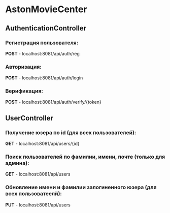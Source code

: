 # AstonMovieCenter

 
 ## AuthenticationController

### Регистрация пользователя:     
 **POST** - localhost:8081/api/auth/reg

### Авторизация:
 **POST** - localhost:8081/api/auth/login  

### Верификация:
 **POST** - localhost:8081/api/auth/verify/{token}

 
 ## UserController
 
### Получение юзера по id (для всех пользователей):     
 **GET** - localhost:8081/api/users/{id} 

### Поиск пользователей по фамилии, имени, почте (только для админа):
 **GET** - localhost:8081/api/users  

### Обновление имени и фамилии залогиненного юзера (для всех пользоватеелй):
 **PUT** - localhost:8081/api/users 
